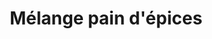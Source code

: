 ---
layout: epice
categories: [recettes]
hidden: true
lang: fr
sitemap: true
title: Mélange pain d'épices
type: condiment
ingredients: 
  - nom: cannelle
    qte: 2
    unite: cuillères à café
  - nom: gingembre 
    qte: 1
    unite: cuillère à café
  - nom: cardamome
    qte: 1
    unite: cuillère à café
  - nom: muscade
    qte: 0.5
    unite: cuillère à café
  - nom: anis
    qte: 0.5
    unite: cuillère à café
  - nom: clous de girofle
    qte: 4
  - nom: coriandre
    qte: 0.5
    unite: cuillère à café
  - nom: sel
    qte: 0.5
    unite: cuillères à café
utilisations:
  - Pain d'épices
---